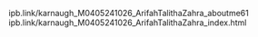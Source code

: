ipb.link/karnaugh_M0405241026_ArifahTalithaZahra_aboutme61
ipb.link/karnaugh_M0405241026_ArifahTalithaZahra_index.html
